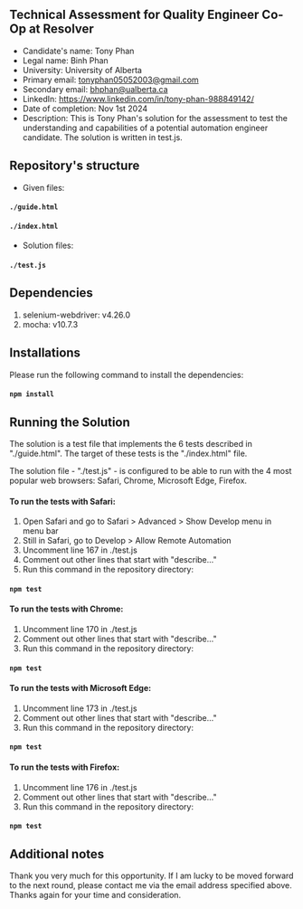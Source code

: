 ## Technical Assessment for Quality Engineer Co-Op at Resolver
- Candidate's name: Tony Phan
- Legal name: Binh Phan
- University: University of Alberta
- Primary email: tonyphan05052003@gmail.com
- Secondary email: bhphan@ualberta.ca
- LinkedIn: https://www.linkedin.com/in/tony-phan-988849142/
- Date of completion: Nov 1st 2024
- Description: This is Tony Phan's solution for the assessment to test the understanding and capabilities of a potential automation engineer candidate. The solution is written in test.js.

## Repository's structure
- Given files: 
#### `./guide.html`
#### `./index.html`

- Solution files:
#### `./test.js`

## Dependencies
1. selenium-webdriver: v4.26.0
2. mocha: v10.7.3

## Installations
Please run the following command to install the dependencies:
#### `npm install`

## Running the Solution
The solution is a test file that implements the 6 tests described in "./guide.html". The target of these tests is the "./index.html" file.

The solution file - "./test.js" - is configured to be able to run with the 4 most popular web browsers: Safari, Chrome, Microsoft Edge, Firefox.

#### To run the tests with Safari:
1. Open Safari and go to Safari > Advanced > Show Develop menu in menu bar
2. Still in Safari, go to Develop > Allow Remote Automation
3. Uncomment line 167 in ./test.js
4. Comment out other lines that start with "describe..."
5. Run this command in the repository directory:
#### `npm test`

#### To run the tests with Chrome:
1. Uncomment line 170 in ./test.js
2. Comment out other lines that start with "describe..."
3. Run this command in the repository directory:
#### `npm test`

#### To run the tests with Microsoft Edge:
1. Uncomment line 173 in ./test.js
2. Comment out other lines that start with "describe..."
3. Run this command in the repository directory:
#### `npm test`

#### To run the tests with Firefox:
1. Uncomment line 176 in ./test.js
2. Comment out other lines that start with "describe..."
3. Run this command in the repository directory:
#### `npm test`

## Additional notes
Thank you very much for this opportunity. If I am lucky to be moved forward to the next round, please contact me via the email address specified above. Thanks again for your time and consideration.